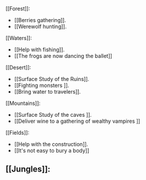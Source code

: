 [[Forest]]:
-  [[Berries gathering]]. 
-  [[Werewolf hunting]].

[[Waters]]:
- [[Help with fishing]]. 
- [[The frogs are now dancing the ballet]] 

[[Desert]]:
- [[Surface Study of the Ruins]]. 
- [[Fighting monsters ]].
- [[Bring water to travelers]].

[[Mountains]]:
- [[Surface Study of the caves ]]. 
- [[Deliver wine to a gathering of wealthy vampires ]]
 
[[Fields]]:
- [[Help with the construction]].
- [[It's not easy to bury a body]]

[[Jungles]]:
 - 